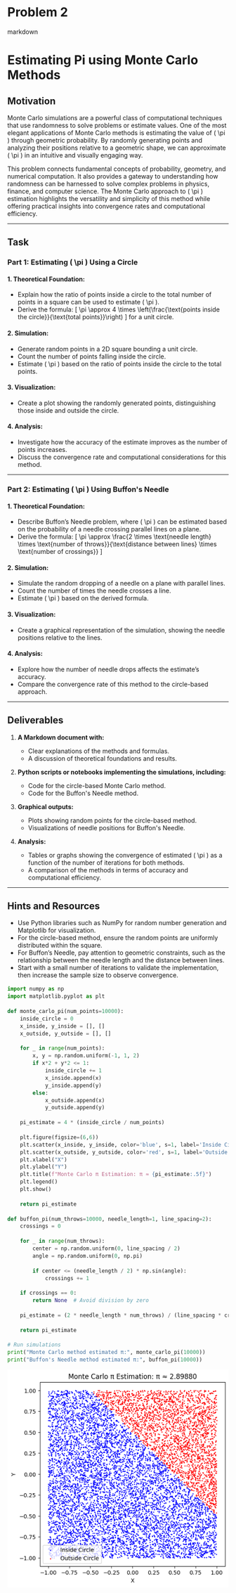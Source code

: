 # Problem 2
markdown
# Estimating Pi using Monte Carlo Methods

## Motivation
Monte Carlo simulations are a powerful class of computational techniques that use randomness to solve problems or estimate values. One of the most elegant applications of Monte Carlo methods is estimating the value of \( \pi \) through geometric probability. By randomly generating points and analyzing their positions relative to a geometric shape, we can approximate \( \pi \) in an intuitive and visually engaging way.

This problem connects fundamental concepts of probability, geometry, and numerical computation. It also provides a gateway to understanding how randomness can be harnessed to solve complex problems in physics, finance, and computer science. The Monte Carlo approach to \( \pi \) estimation highlights the versatility and simplicity of this method while offering practical insights into convergence rates and computational efficiency.

---

## Task

### Part 1: Estimating \( \pi \) Using a Circle

#### 1. Theoretical Foundation:
- Explain how the ratio of points inside a circle to the total number of points in a square can be used to estimate \( \pi \).
- Derive the formula:
  \[
  \pi \approx 4 \times \left(\frac{\text{points inside the circle}}{\text{total points}}\right)
  \]
  for a unit circle.

#### 2. Simulation:
- Generate random points in a 2D square bounding a unit circle.
- Count the number of points falling inside the circle.
- Estimate \( \pi \) based on the ratio of points inside the circle to the total points.

#### 3. Visualization:
- Create a plot showing the randomly generated points, distinguishing those inside and outside the circle.

#### 4. Analysis:
- Investigate how the accuracy of the estimate improves as the number of points increases.
- Discuss the convergence rate and computational considerations for this method.

---

### Part 2: Estimating \( \pi \) Using Buffon's Needle

#### 1. Theoretical Foundation:
- Describe Buffon’s Needle problem, where \( \pi \) can be estimated based on the probability of a needle crossing parallel lines on a plane.
- Derive the formula:
  \[
  \pi \approx \frac{2 \times \text{needle length} \times \text{number of throws}}{\text{distance between lines} \times \text{number of crossings}}
  \]

#### 2. Simulation:
- Simulate the random dropping of a needle on a plane with parallel lines.
- Count the number of times the needle crosses a line.
- Estimate \( \pi \) based on the derived formula.

#### 3. Visualization:
- Create a graphical representation of the simulation, showing the needle positions relative to the lines.

#### 4. Analysis:
- Explore how the number of needle drops affects the estimate’s accuracy.
- Compare the convergence rate of this method to the circle-based approach.

---

## Deliverables

1. **A Markdown document with:**
   - Clear explanations of the methods and formulas.
   - A discussion of theoretical foundations and results.

2. **Python scripts or notebooks implementing the simulations, including:**
   - Code for the circle-based Monte Carlo method.
   - Code for the Buffon's Needle method.

3. **Graphical outputs:**
   - Plots showing random points for the circle-based method.
   - Visualizations of needle positions for Buffon's Needle.

4. **Analysis:**
   - Tables or graphs showing the convergence of estimated \( \pi \) as a function of the number of iterations for both methods.
   - A comparison of the methods in terms of accuracy and computational efficiency.

---

## Hints and Resources
- Use Python libraries such as NumPy for random number generation and Matplotlib for visualization.
- For the circle-based method, ensure the random points are uniformly distributed within the square.
- For Buffon’s Needle, pay attention to geometric constraints, such as the relationship between the needle length and the distance between lines.
- Start with a small number of iterations to validate the implementation, then increase the sample size to observe convergence.

```python
import numpy as np
import matplotlib.pyplot as plt

def monte_carlo_pi(num_points=10000):
    inside_circle = 0
    x_inside, y_inside = [], []
    x_outside, y_outside = [], []
    
    for _ in range(num_points):
        x, y = np.random.uniform(-1, 1, 2)
        if x*2 + y*2 <= 1:
            inside_circle += 1
            x_inside.append(x)
            y_inside.append(y)
        else:
            x_outside.append(x)
            y_outside.append(y)
    
    pi_estimate = 4 * (inside_circle / num_points)
    
    plt.figure(figsize=(6,6))
    plt.scatter(x_inside, y_inside, color='blue', s=1, label='Inside Circle')
    plt.scatter(x_outside, y_outside, color='red', s=1, label='Outside Circle')
    plt.xlabel("X")
    plt.ylabel("Y")
    plt.title(f"Monte Carlo π Estimation: π ≈ {pi_estimate:.5f}")
    plt.legend()
    plt.show()
    
    return pi_estimate

def buffon_pi(num_throws=10000, needle_length=1, line_spacing=2):
    crossings = 0
    
    for _ in range(num_throws):
        center = np.random.uniform(0, line_spacing / 2)
        angle = np.random.uniform(0, np.pi)
        
        if center <= (needle_length / 2) * np.sin(angle):
            crossings += 1
    
    if crossings == 0:
        return None  # Avoid division by zero
    
    pi_estimate = (2 * needle_length * num_throws) / (line_spacing * crossings)
    
    return pi_estimate

# Run simulations
print("Monte Carlo method estimated π:", monte_carlo_pi(10000))
print("Buffon's Needle method estimated π:", buffon_pi(10000))


```
![alt text](image15.png)